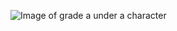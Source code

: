 ![Image of grade a under a character](https://vignette.wikia.nocookie.net/youtube/images/d/dd/Gradeaundera.jpg/revision/latest?cb=20200417205731)
